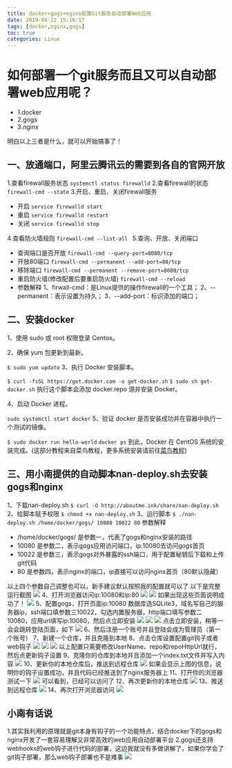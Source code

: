 ```yaml
---
title: docker+gogs+nginx配置Git服务自动部署Web应用
date: 2019-04-22 15:16:17
tags: [docker,nginx,gogs]
toc: true 
categories: Linux
---
```

# 如何部署一个git服务而且又可以自动部署web应用呢？

- 1.docker
- 2.gogs
- 3.nginx

明白以上三者是什么，就可以开始搞事了！

## 一、放通端口，阿里云腾讯云的需要到各自的官网开放
1.查看firewall服务状态
`systemctl status firewalld`
2.查看firewall的状态
`firewall-cmd --state`
3.开启、重启、关闭firewall服务

- 开启
    `service firewalld start`
- 重启
    `service firewalld restart`
- 关闭
    `service firewalld stop`

4.查看防火墙规则
`firewall-cmd --list-all `
5.查询、开放、关闭端口

- 查询端口是否开放
    `firewall-cmd --query-port=8080/tcp`
- 开放80端口
    `firewall-cmd --permanent --add-port=80/tcp`
- 移除端口
    `firewall-cmd --permanent --remove-port=8080/tcp`
- 重启防火墙(修改配置后要重启防火墙)
    `firewall-cmd --reload`
- 参数解释
    1、firwall-cmd：是Linux提供的操作firewall的一个工具；
    2、--permanent：表示设置为持久；
    3、--add-port：标识添加的端口；

## 二、安装docker
1、使用 sudo 或 root 权限登录 Centos。

2、确保 yum 包更新到最新。

`$ sudo yum update`
3、执行 Docker 安装脚本。

`$ curl -fsSL https://get.docker.com -o get-docker.sh`
`$ sudo sh get-docker.sh`
执行这个脚本会添加 docker.repo 源并安装 Docker。

4、启动 Docker 进程。

`sudo systemctl start docker`
5、验证 docker 是否安装成功并在容器中执行一个测试的镜像。

`$ sudo docker run hello-world`
`docker ps`
到此，Docker 在 CentOS 系统的安装完成。(这部分教程来自菜鸟教程，更多系统安装请前往[菜鸟教程](http://www.runoob.com/docker/docker-tutorial.html))

## 三、用小南提供的自动脚本nan-deploy.sh去安装gogs和nginx
1、下载nan-deploy.sh
`$ curl -O http://aboutme.ink/share/nan-deploy.sh`
2、给脚本赋予权限
`$ chmod +x nan-deploy.sh`
3、运行脚本
`$ ./nan-deploy.sh /home/docker/gogs/ 10080 10022 80`
参数解释

- /home/docker/gogs/  是参数一，代表了gogs和nginx安装的路径
- 10080 是参数二，表示gogs应用访问端口，ip:10080去访问gogs首页
- 10022 是参数三，表示gogs对外暴露的ssh端口，用于配置秘钥后下载和上传git代码
- 80 是参数四，表示nginx的端口，ip直接可以访问nginx首页（80默认隐藏）

以上四个参数自己调整也可以，新手建议默认按照我的配置就可以了
以下是完整运行截图
![](docker-gogs-nginx配置Git服务自动部署Web应用/1.png)
4、打开浏览器访问ip:10080和ip:80
![](docker-gogs-nginx配置Git服务自动部署Web应用/2.png)
![](docker-gogs-nginx配置Git服务自动部署Web应用/3.png)
如果出现这些页面说明成功了！
![](https://inner.ink/pqs/img/huaji.gif)
5、配置gogs，打开页面ip:10080
数据库选SQLite3，域名写自己的服务器ip，ssh端口填参数三10022，勾选内置服务器，http端口填写参数二10080，应用url填写ip:10080，然后点立即安装
![](docker-gogs-nginx配置Git服务自动部署Web应用/4.png)
![](docker-gogs-nginx配置Git服务自动部署Web应用/5.png)
![](docker-gogs-nginx配置Git服务自动部署Web应用/6.png)
点击立即安装，稍等一会会跳转登陆页面，如下
![](docker-gogs-nginx配置Git服务自动部署Web应用/7.png)
6、然后注册一个账号并且登陆会成为管理员（第一个账号）
7、新建一个仓库，并且克隆到本地
8、点击仓库设置配置git钩子或者web钩子
![](docker-gogs-nginx配置Git服务自动部署Web应用/8.png)
![](docker-gogs-nginx配置Git服务自动部署Web应用/9.png)
![](docker-gogs-nginx配置Git服务自动部署Web应用/16.png)
以上配置只需要修改UserName、repo和repoHttpUrl就行，然后点更新钩子设置
9、克隆你的仓库到本地并且添加一个index.txt文件并写入内容
![](docker-gogs-nginx配置Git服务自动部署Web应用/10.png)
10、更新你的本地仓库后，推送到远程仓库
![](docker-gogs-nginx配置Git服务自动部署Web应用/11.png)
如果会显示上图的信息，说明你的钩子设置成功，并且代码已经推送到了nginx服务器上
11、打开你的浏览器测试一下
![](docker-gogs-nginx配置Git服务自动部署Web应用/12.png)
可以看到，已经可以访问了
12、再次更新你的本地仓库
![](docker-gogs-nginx配置Git服务自动部署Web应用/13.png)
13、推送到远程仓库
![](docker-gogs-nginx配置Git服务自动部署Web应用/14.png)
14、再次打开浏览器访问
![](docker-gogs-nginx配置Git服务自动部署Web应用/15.png)
## 小南有话说
1.其实我利用的原理就是git本身有钩子的一个功能特点，结合docker下的gogs和nginx开发了一套容易理解又非常高效的web应用自动部署平台
2.gogs还支持webhooks的web钩子进行代码的部署，这边我就没有多做讲解了，如果你学会了git钩子部署，那么web钩子部署也不是难事
![](https://inner.ink/pqs/img/huanhu.gif)